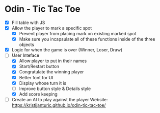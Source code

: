 # Odin - Tic Tac Toe

- [X] Fill table with JS
- [X] Allow the player to mark a specific spot
  - [X] Prevent player from placing mark on existing marked spot
  - [X] Make sure you incapsulate all of these functions inside of the three objects
- [X] Logic for when the game is over (Winner, Loser, Draw)
- [ ] User Inteface
  - [X] Allow player to put in their names
  - [X] Start/Restart button
  - [X] Congratulate the winning player
  - [X] Better font for UI
  - [X] Display whose turn it is
  - [ ] Improve button style & Details style
  - [X] Add score keeping
- [ ] Create an AI to play against the player
Website: https://kristijanturic.github.io/odin-tic-tac-toe/
